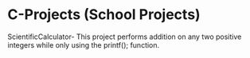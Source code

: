 # C-Projects (School Projects)

ScientificCalculator- This project performs addition on any two positive integers while only using the printf(); function. 
